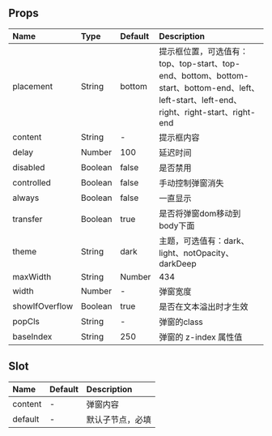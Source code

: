 ## Props

| Name      |    Type  | Default  | Description |
| :-------- | :--------| :------- | :---     |
| placement   | String  |  bottom    | 提示框位置，可选值有：top、top-start、top-end、bottom、bottom-start、bottom-end、left、left-start、left-end、right、right-start、right-end |
| content   | String  |  -    | 提示框内容 |
| delay   | Number  |  100    | 延迟时间 |
| disabled   | Boolean  |  false    | 是否禁用 |
| controlled   | Boolean  |  false    | 手动控制弹窗消失 |
| always   | Boolean  |  false    | 一直显示 |
| transfer   | Boolean  |  true    | 是否将弹窗dom移动到body下面 |
| theme   | String  |  dark    | 主题，可选值有：dark、light、notOpacity、darkDeep |
| maxWidth   | String|Number  |  434    | 弹窗最大宽度 |
| width   | Number  |  -    | 弹窗宽度 |
| showIfOverflow   | Boolean  |  true    | 是否在文本溢出时才生效 |
| popCls   | String  |  -    | 弹窗的class |
| baseIndex   | String  |  250    | 弹窗的 z-index 属性值 |

## Slot

| Name        | Default  | Description |
| :-------- | :------- | :---     |
| content   | -  | 弹窗内容   |
| default   | -  | 默认子节点，必填 |
